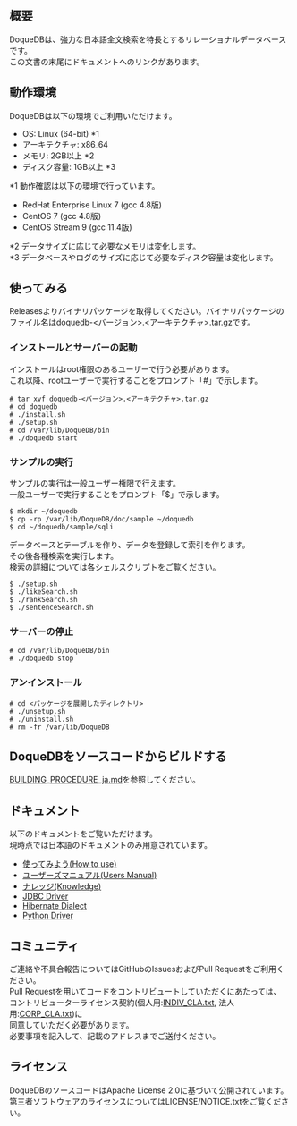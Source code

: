 ## 概要

DoqueDBは、強力な日本語全文検索を特長とするリレーショナルデータベースです。  
この文書の末尾にドキュメントへのリンクがあります。

## 動作環境

DoqueDBは以下の環境でご利用いただけます。
  - OS: Linux (64-bit) \*1
  - アーキテクチャ: x86\_64
  - メモリ: 2GB以上 \*2
  - ディスク容量: 1GB以上 \*3

\*1 動作確認は以下の環境で行っています。
  - RedHat Enterprise Linux 7 (gcc 4.8版)
  - CentOS 7 (gcc 4.8版)
  - CentOS Stream 9 (gcc 11.4版)

\*2 データサイズに応じて必要なメモリは変化します。  
\*3 データベースやログのサイズに応じて必要なディスク容量は変化します。

## 使ってみる

Releasesよりバイナリパッケージを取得してください。バイナリパッケージの  
ファイル名はdoquedb-\<バージョン\>.\<アーキテクチャ\>.tar.gzです。

### インストールとサーバーの起動

インストールはroot権限のあるユーザーで行う必要があります。  
これ以降、rootユーザーで実行することをプロンプト「#」で示します。
```
# tar xvf doquedb-<バージョン>.<アーキテクチャ>.tar.gz
# cd doquedb
# ./install.sh
# ./setup.sh
# cd /var/lib/DoqueDB/bin
# ./doquedb start
```

### サンプルの実行

サンプルの実行は一般ユーザー権限で行えます。  
一般ユーザーで実行することをプロンプト「$」で示します。
```
$ mkdir ~/doquedb
$ cp -rp /var/lib/DoqueDB/doc/sample ~/doquedb
$ cd ~/doquedb/sample/sqli
```

データベースとテーブルを作り、データを登録して索引を作ります。  
その後各種検索を実行します。  
検索の詳細については各シェルスクリプトをご覧ください。
```
$ ./setup.sh
$ ./likeSearch.sh
$ ./rankSearch.sh
$ ./sentenceSearch.sh
```

### サーバーの停止

```
# cd /var/lib/DoqueDB/bin
# ./doquedb stop
```

### アンインストール

```
# cd <パッケージを展開したディレクトリ>
# ./unsetup.sh
# ./uninstall.sh
# rm -fr /var/lib/DoqueDB
```

## DoqueDBをソースコードからビルドする

[BUILDING_PROCEDURE_ja.md](./BUILDING_PROCEDURE_ja.md)を参照してください。

## ドキュメント

以下のドキュメントをご覧いただけます。  
現時点では日本語のドキュメントのみ用意されています。
* [使ってみよう(How to use)](https://doquedb.github.io/doquedb/howtouse.html)
* [ユーザーズマニュアル(Users Manual)](https://doquedb.github.io/doquedb/users.html)
* [ナレッジ(Knowledge)](https://doquedb.github.io/doquedb/knowledge.html)
* [JDBC Driver](https://doquedb.github.io/doquedb-javadoc/javadoc/index.html)
* [Hibernate Dialect](https://doquedb.github.io/doquedb-javadoc/dialect/index.html)
* [Python Driver](https://doquedb.github.io/doquedb-pythondoc/index.html)

## コミュニティ

ご連絡や不具合報告についてはGitHubのIssuesおよびPull Requestをご利用ください。  
Pull Requestを用いてコードをコントリビュートしていただくにあたっては、  
コントリビューターライセンス契約(個人用:[INDIV\_CLA.txt](./INDIV_CLA.txt), 法人用:[CORP\_CLA.txt](./CORP_CLA.txt))に  
同意していただく必要があります。  
必要事項を記入して、記載のアドレスまでご送付ください。

## ライセンス

DoqueDBのソースコードはApache License 2.0に基づいて公開されています。  
第三者ソフトウェアのライセンスについてはLICENSE/NOTICE.txtをご覧ください。
